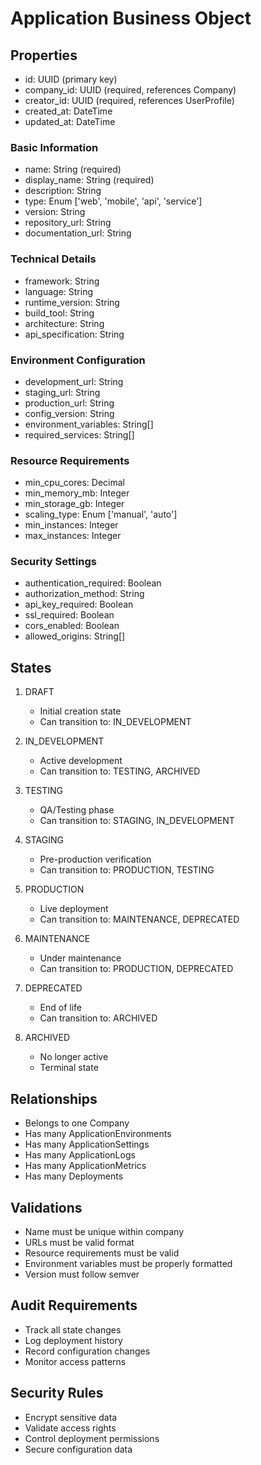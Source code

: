 # Application Business Object

## Properties
- id: UUID (primary key)
- company_id: UUID (required, references Company)
- creator_id: UUID (required, references UserProfile)
- created_at: DateTime
- updated_at: DateTime

### Basic Information
- name: String (required)
- display_name: String (required)
- description: String
- type: Enum ['web', 'mobile', 'api', 'service']
- version: String
- repository_url: String
- documentation_url: String

### Technical Details
- framework: String
- language: String
- runtime_version: String
- build_tool: String
- architecture: String
- api_specification: String

### Environment Configuration
- development_url: String
- staging_url: String
- production_url: String
- config_version: String
- environment_variables: String[]
- required_services: String[]

### Resource Requirements
- min_cpu_cores: Decimal
- min_memory_mb: Integer
- min_storage_gb: Integer
- scaling_type: Enum ['manual', 'auto']
- min_instances: Integer
- max_instances: Integer

### Security Settings
- authentication_required: Boolean
- authorization_method: String
- api_key_required: Boolean
- ssl_required: Boolean
- cors_enabled: Boolean
- allowed_origins: String[]

## States
1. DRAFT
   - Initial creation state
   - Can transition to: IN_DEVELOPMENT

2. IN_DEVELOPMENT
   - Active development
   - Can transition to: TESTING, ARCHIVED

3. TESTING
   - QA/Testing phase
   - Can transition to: STAGING, IN_DEVELOPMENT

4. STAGING
   - Pre-production verification
   - Can transition to: PRODUCTION, TESTING

5. PRODUCTION
   - Live deployment
   - Can transition to: MAINTENANCE, DEPRECATED

6. MAINTENANCE
   - Under maintenance
   - Can transition to: PRODUCTION, DEPRECATED

7. DEPRECATED
   - End of life
   - Can transition to: ARCHIVED

8. ARCHIVED
   - No longer active
   - Terminal state

## Relationships
- Belongs to one Company
- Has many ApplicationEnvironments
- Has many ApplicationSettings
- Has many ApplicationLogs
- Has many ApplicationMetrics
- Has many Deployments

## Validations
- Name must be unique within company
- URLs must be valid format
- Resource requirements must be valid
- Environment variables must be properly formatted
- Version must follow semver

## Audit Requirements
- Track all state changes
- Log deployment history
- Record configuration changes
- Monitor access patterns

## Security Rules
- Encrypt sensitive data
- Validate access rights
- Control deployment permissions
- Secure configuration data